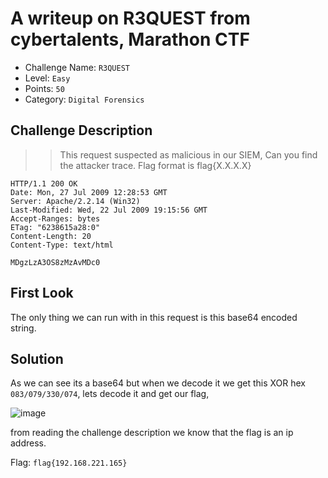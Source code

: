 # A writeup on R3QUEST from cybertalents, Marathon CTF

- Challenge Name: `R3QUEST`
- Level: `Easy`
- Points: `50`
- Category: `Digital Forensics`

## Challenge Description
>> This request suspected as malicious in our SIEM, Can you find the attacker trace.
>> Flag format is flag{X.X.X.X}

```
HTTP/1.1 200 OK
Date: Mon, 27 Jul 2009 12:28:53 GMT
Server: Apache/2.2.14 (Win32)
Last-Modified: Wed, 22 Jul 2009 19:15:56 GMT
Accept-Ranges: bytes
ETag: "6238615a28:0"
Content-Length: 20
Content-Type: text/html

MDgzLzA3OS8zMzAvMDc0
```

## First Look
The only thing we can run with in this request is this base64 encoded string.

## Solution
As we can see its a base64 but when we decode it we get this XOR hex `083/079/330/074`,
lets decode it and get our flag,

![image](https://user-images.githubusercontent.com/33517160/112261387-d4442080-8c7c-11eb-968b-890efdb1294c.png)

from reading the challenge description we know that the flag is an ip address.

Flag: `flag{192.168.221.165}`
